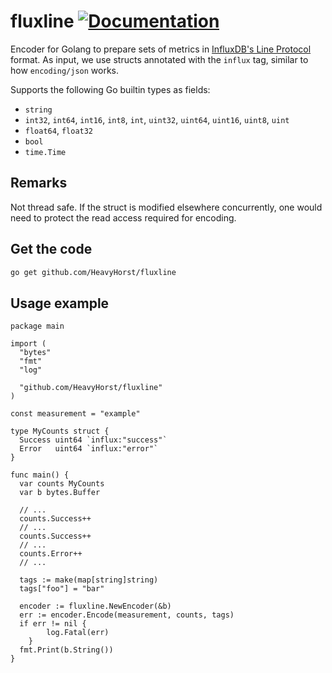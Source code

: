 # fluxline [![Documentation](https://godoc.org/github.com/HeavyHorst/fluxline?status.svg)](http://godoc.org/github.com/HeavyHorst/fluxline)

Encoder for Golang to prepare sets of metrics in [InfluxDB's Line Protocol](https://docs.influxdata.com/influxdb/v1.4/write_protocols/line_protocol_reference) format. As input, we use structs annotated with the `influx` tag, similar to how `encoding/json` works.

Supports the following Go builtin types as fields:

 - `string`
 - `int32`, `int64`, `int16`, `int8`, `int`, `uint32`, `uint64`, `uint16`, `uint8`, `uint`
 - `float64`, `float32`
 - `bool`
 - `time.Time`

## Remarks

Not thread safe. If the struct is modified elsewhere concurrently, one would need to protect the read access required for encoding.

## Get the code

```bash
go get github.com/HeavyHorst/fluxline
```

## Usage example

```golang
package main

import (
  "bytes"
  "fmt"
  "log"

  "github.com/HeavyHorst/fluxline"
)

const measurement = "example"

type MyCounts struct {
  Success uint64 `influx:"success"`
  Error   uint64 `influx:"error"`
}

func main() {
  var counts MyCounts
  var b bytes.Buffer

  // ...
  counts.Success++
  // ...
  counts.Success++
  // ...
  counts.Error++
  // ...

  tags := make(map[string]string)
  tags["foo"] = "bar"

  encoder := fluxline.NewEncoder(&b)
  err := encoder.Encode(measurement, counts, tags)
  if err != nil {
		log.Fatal(err)
	}
  fmt.Print(b.String())
}
```
